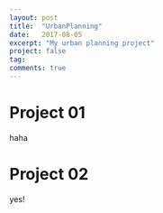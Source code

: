 ```yaml
---
layout: post
title:  "UrbanPlanning"
date:   2017-08-05
excerpt: "My urban planning project"
project: false
tag:
comments: true
---
```


# Project 01
haha

# Project 02
yes!
